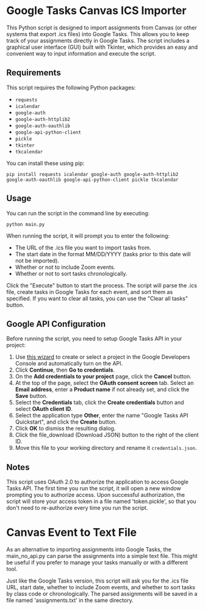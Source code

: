 # Google Tasks Canvas ICS Importer

This Python script is designed to import assignments from Canvas (or other systems that export .ics files) into Google Tasks. This allows you to keep track of your assignments directly in Google Tasks. The script includes a graphical user interface (GUI) built with Tkinter, which provides an easy and convenient way to input information and execute the script.

## Requirements

This script requires the following Python packages:

- `requests`
- `icalendar`
- `google-auth`
- `google-auth-httplib2`
- `google-auth-oauthlib`
- `google-api-python-client`
- `pickle`
- `tkinter`
- `tkcalendar`

You can install these using pip:

```shell
pip install requests icalendar google-auth google-auth-httplib2 google-auth-oauthlib google-api-python-client pickle tkcalendar
```

## Usage

You can run the script in the command line by executing:

```shell
python main.py
```

When running the script, it will prompt you to enter the following:

- The URL of the .ics file you want to import tasks from.
- The start date in the format MM/DD/YYYY (tasks prior to this date will not be imported).
- Whether or not to include Zoom events.
- Whether or not to sort tasks chronologically.

Click the "Execute" button to start the process. The script will parse the .ics file, create tasks in Google Tasks for each event, and sort them as specified. If you want to clear all tasks, you can use the "Clear all tasks" button.

## Google API Configuration

Before running the script, you need to setup Google Tasks API in your project:

1. Use [this wizard](https://console.developers.google.com/start/api?id=tasks) to create or select a project in the Google Developers Console and automatically turn on the API. 
2. Click **Continue**, then **Go to credentials**.
3. On the **Add credentials to your project** page, click the **Cancel** button.
4. At the top of the page, select the **OAuth consent screen** tab. Select an **Email address**, enter a **Product name** if not already set, and click the **Save** button.
5. Select the **Credentials** tab, click the **Create credentials** button and select **OAuth client ID**.
6. Select the application type **Other**, enter the name "Google Tasks API Quickstart", and click the **Create** button.
7. Click **OK** to dismiss the resulting dialog.
8. Click the file_download (Download JSON) button to the right of the client ID.
9. Move this file to your working directory and rename it `credentials.json`.

## Notes

This script uses OAuth 2.0 to authorize the application to access Google Tasks API. The first time you run the script, it will open a new window prompting you to authorize access. Upon successful authorization, the script will store your access token in a file named 'token.pickle', so that you don't need to re-authorize every time you run the script.

# Canvas Event to Text File

As an alternative to importing assignments into Google Tasks, the main_no_api.py can parse the assignments into a simple text file. This might be useful if you prefer to manage your tasks manually or with a different tool.

Just like the Google Tasks version, this script will ask you for the .ics file URL, start date, whether to include Zoom events, and whether to sort tasks by class code or chronologically. The parsed assignments will be saved in a file named 'assignments.txt' in the same directory.


